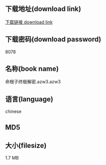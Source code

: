 ## 下载地址(download link)
[下载链接 download link](https://voluble-croquembouche-d321dc.netlify.app/?s=%E5%91%BD%E6%A0%B9%E5%AD%90%E7%BB%88%E6%9E%81%E8%A7%A3%E5%AF%86.azw3)

## 下载密码(download password)
8078

## 名称(book name)
命根子终极解密.azw3.azw3

## 语言(language)
chinese

## MD5


## 大小(filesize)
1.7 MB
